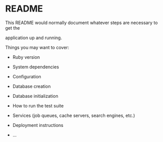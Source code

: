 # README

This README would normally document whatever steps are necessary to get the                 

application up and running.    

Things you may want to cover:                                               
     
* Ruby version  

* System dependencies            

* Configuration  

* Database creation

* Database initialization  

* How to run the test suite

* Services (job queues, cache servers, search engines, etc.)

* Deployment instructions

* ...
